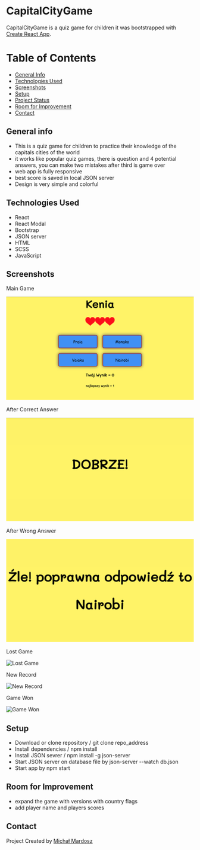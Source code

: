 # CapitalCityGame

CapitalCityGame is a quiz game for children
it was bootstrapped with [Create React App](https://github.com/facebook/create-react-app).

# Table of Contents

* [General Info](#general-info)
* [Technologies Used](#technologies-used)
* [Screenshots](#screenshots)
* [Setup](#setup)
* [Project Status](#project-status)
* [Room for Improvement](#room-for-improvement)
* [Contact](#contact)

## General info

* This is a quiz game for children to practice their knowledge of the capitals cities of the world
* it works like popular quiz games, there is question and 4 potential answers, you can make two mistakes after third is game over
* web app is fully responsive 
* best score is saved in local JSON server
* Design is very simple and colorful  

## Technologies Used
* React
* React Modal
* Bootstrap
* JSON server
* HTML
* SCSS
* JavaScript



## Screenshots
Main Game

![Main Game](public/screenshots/Main%20Game.png)

After Correct Answer

![After Correct Answer](public/screenshots/Good%20Answer.png)

After Wrong Answer

![After Wrong Answer](public/screenshots/Bad%20Answer.png)

Lost Game

![Lost Game](public/screenshots/Lost%20Game.png)

New Record 

![New Record](public/screenshots/New%20Best%20Score.png)

Game Won

![Game Won](public/screenshots/End%20Game.png)

## Setup

* Download or clone repository / git clone repo_address
* Install dependencies / npm install
* Install JSON sevrer / npm install -g json-server
* Start JSON server on database file by json-server --watch db.json
* Start app by npm start


## Room for Improvement

* expand the game with versions with country flags
* add player name and players scores

## Contact

Project Created by [Michał Mardosz](https://www.linkedin.com/in/micha%C5%82-mardosz-298892228/) 